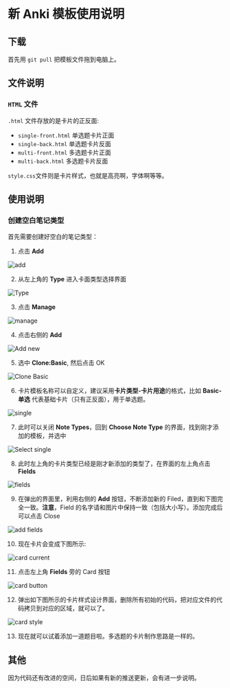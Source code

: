 # 新 Anki 模板使用说明

## 下载
首先用 `git pull` 把模板文件拖到电脑上。

## 文件说明
### `HTML` 文件
`.html` 文件存放的是卡片的正反面:
- `single-front.html` 单选题卡片正面
- `single-back.html`  单选题卡片反面
- `multi-front.html`  多选题卡片正面
- `multi-back.html`   多选题卡片反面

`style.css`文件则是卡片样式，也就是高亮啊，字体啊等等。

## 使用说明
### 创建空白笔记类型
首先需要创建好空白的笔记类型：
1. 点击 **Add**

![add](https://github.com/Linerre/Jessie/blob/master/anki/images/add.png)

2. 从左上角的 **Type** 进入卡面类型选择界面

![Type](https://github.com/Linerre/Jessie/blob/master/anki/images/type.png)

3. 点击 **Manage**
 
![manage](https://github.com/Linerre/Jessie/blob/master/anki/images/manage.png)

4. 点击右侧的 **Add**

![Add new](https://github.com/Linerre/Jessie/blob/master/anki/images/add-new.png)

5. 选中 **Clone:Basic**, 然后点击 OK
   
![Clone Basic](https://github.com/Linerre/Jessie/blob/master/anki/images/clone-basice.png)

6. 卡片模板名称可以自定义，建议采用**卡片类型-卡片用途**的格式，比如 **Basic-单选** 代表基础卡片（只有正反面），用于单选题。
 
![single](https://github.com/Linerre/Jessie/blob/master/anki/images/single.png)

7. 此时可以关闭 **Note Types**，回到 **Choose Note Type** 的界面，找到刚才添加的模板，并选中

![Select single](https://github.com/Linerre/Jessie/blob/master/anki/images/select%20single.png)

8. 此时左上角的卡片类型已经是刚才新添加的类型了，在界面的左上角点击 **Fields**

![fields](https://github.com/Linerre/Jessie/blob/master/anki/images/Fields.png)

9.  在弹出的界面里，利用右侧的 **Add** 按钮，不断添加新的 Filed，直到和下图完全一致。**注意**，Field 的名字请和图片中保持一致（包括大小写）。添加完成后可以点击 Close
  
![add fields](https://github.com/Linerre/Jessie/blob/master/anki/images/add%20field.png)

10. 现在卡片会变成下图所示:

![card current](https://github.com/Linerre/Jessie/blob/master/anki/images/card-cur.png)

11.  点击左上角 **Fields** 旁的 Card 按钮
 
![card button](https://github.com/Linerre/Jessie/blob/master/anki/images/card%20button.png)

12.  弹出如下图所示的卡片样式设计界面，删除所有初始的代码，把对应文件的代码拷贝到对应的区域，就可以了。
    
![card style](https://github.com/Linerre/Jessie/blob/master/anki/images/cardstyle.png)

13.  现在就可以试着添加一道题目啦。多选题的卡片制作思路是一样的。

## 其他
因为代码还有改进的空间，日后如果有新的推送更新，会有进一步说明。
    
